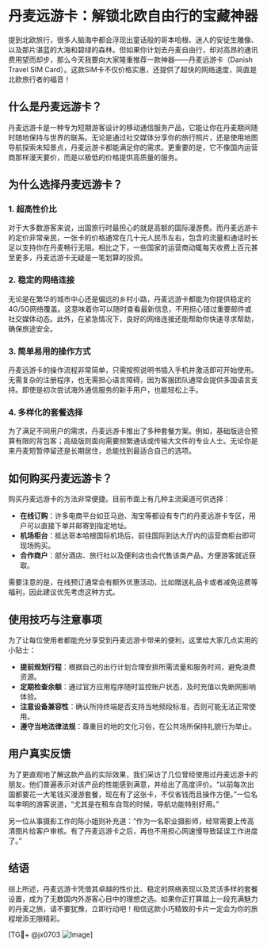 # 丹麦远游卡：解锁北欧自由行的宝藏神器

提到北欧旅行，很多人脑海中都会浮现出童话般的哥本哈根、迷人的安徒生雕像、以及那片湛蓝的大海和碧绿的森林。但如果你计划去丹麦自由行，却对高昂的通讯费用望而却步，那么今天我要向大家隆重推荐一款神器——丹麦远游卡（Danish Travel SIM Card）。这款SIM卡不仅价格实惠，还提供了超快的网络速度，简直是北欧旅行者的福音！

## 什么是丹麦远游卡？

丹麦远游卡是一种专为短期游客设计的移动通信服务产品，它能让你在丹麦期间随时随地保持与世界的联系。无论是通过社交媒体分享你的旅行照片，还是使用地图导航探索未知景点，丹麦远游卡都能满足你的需求。更重要的是，它不像国内运营商那样漫天要价，而是以极低的价格提供高质量的服务。

## 为什么选择丹麦远游卡？

### 1. 超高性价比

对于大多数游客来说，出国旅行时最担心的就是高额的国际漫游费。而丹麦远游卡的定价非常亲民，一张卡的价格通常在几十元人民币左右，包含的流量和通话时长足以支持你在丹麦畅行无阻。相比之下，一些国家的运营商动辄每天收费上百元甚至更多，丹麦远游卡无疑是一笔划算的投资。

### 2. 稳定的网络连接

无论是在繁华的城市中心还是偏远的乡村小路，丹麦远游卡都能为你提供稳定的4G/5G网络覆盖。这意味着你可以随时查看最新信息，不用担心错过重要邮件或社交媒体动态。此外，在紧急情况下，良好的网络连接还能帮助你快速寻求帮助，确保旅途安全。

### 3. 简单易用的操作方式

丹麦远游卡的操作流程非常简单，只需按照说明书插入手机并激活即可开始使用。无需复杂的注册程序，也无需担心语言障碍，因为客服团队通常会提供多国语言支持。即使是初次尝试海外通信服务的新手用户，也能轻松上手。

### 4. 多样化的套餐选择

为了满足不同用户的需求，丹麦远游卡推出了多种套餐方案。例如，基础版适合预算有限的背包客；高级版则面向需要频繁通话或传输大文件的专业人士。无论你是来丹麦短暂停留还是长期居住，总能找到最适合自己的选项。

## 如何购买丹麦远游卡？

购买丹麦远游卡的方法非常便捷。目前市面上有几种主流渠道可供选择：

- **在线订购**：许多电商平台如亚马逊、淘宝等都设有专门的丹麦远游卡专区，用户可以直接下单并邮寄到指定地址。
- **机场柜台**：抵达哥本哈根国际机场后，前往国际到达大厅内的运营商柜台即可现场购买。
- **合作商户**：部分酒店、旅行社以及便利店也会代售该类产品，方便游客就近获取。

需要注意的是，在线预订通常会有额外优惠活动，比如赠送礼品卡或者减免运费等福利，因此建议优先考虑这种方式。

## 使用技巧与注意事项

为了让每位使用者都能充分享受到丹麦远游卡带来的便利，这里给大家几点实用的小贴士：

- **提前规划行程**：根据自己的出行计划合理安排所需流量和服务时间，避免浪费资源。
- **定期检查余额**：通过官方应用程序随时监控账户状态，及时充值以免断网影响体验。
- **注意设备兼容性**：确认所持终端是否支持当地频段标准，否则可能无法正常使用。
- **遵守当地法律法规**：尊重目的地的文化习俗，在公共场所保持礼貌行为举止。

## 用户真实反馈

为了更直观地了解这款产品的实际效果，我们采访了几位曾经使用过丹麦远游卡的朋友。他们普遍表示对该产品的性能感到满意，并给出了高度评价。“以前每次出国都要花一大笔钱买漫游套餐，现在有了这张卡，不仅省钱而且操作方便。”一位名叫李明的游客说道，“尤其是在租车自驾的时候，导航功能特别好用。”

另一位从事摄影工作的陈小姐则补充道：“作为一名职业摄影师，经常需要上传高清图片给客户审核。有了丹麦远游卡之后，再也不用担心网速慢导致延误工作进度了。”

## 结语

综上所述，丹麦远游卡凭借其卓越的性价比、稳定的网络表现以及灵活多样的套餐设置，成为了无数国内外游客心目中的理想之选。如果你正打算踏上一段充满魅力的丹麦之旅，请不要犹豫，立即行动吧！相信这款小巧精致的卡片一定会为你的旅程增添无限精彩。

[TG💪+ @jx0703 ![Image](https://github.com/user-attachments/assets/dbca1d08-cadb-493c-b0ec-ad6f7a83f270)]